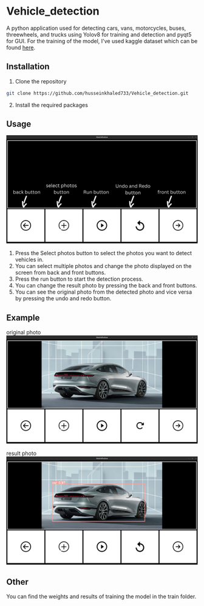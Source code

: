 # Vehicle_detection
A python application used for detecting cars, vans, motorcycles, buses, threewheels, and trucks using Yolov8 for training and detection and pyqt5 for GUI.
For the training of the model, I've used kaggle dataset which can be found [here](https://www.kaggle.com/datasets/nadinpethiyagoda/vehicle-dataset-for-yolo/).
## Installation
1. Clone the repository
```bash
git clone https://github.com/husseinkhaled733/Vehicle_detection.git
```
2. Install the required packages

## Usage
![alt text](GUI.png)

1. Press the Select photos button to select the photos you want to detect vehicles in.
2. You can select multiple photos and change the photo displayed on the screen from back and front buttons.
3. Press the run button to start the detection process.
4. You can change the result photo by pressing the back and front buttons.
5. You can see the original photo from the detected photo and vice versa by pressing the undo and redo button.

## Example
original photo
![alt text](original.png)

result photo
![alt text](result.png)

## Other
You can find the weights and results of training the model in the train folder.

